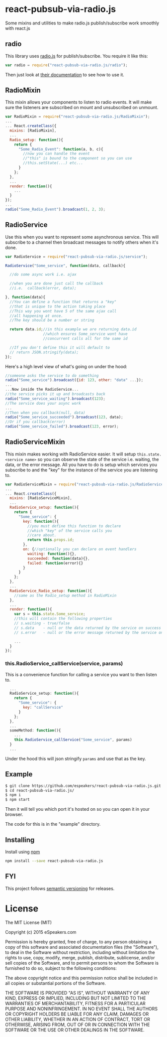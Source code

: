 # react-pubsub-via-radio.js
Some mixins and utilities to make radio.js publish/subscribe work smoothly with react.js

## radio
This library uses [radio.js](http://radio.uxder.com/) for publish/subscribe. You require it like this:
```js
var radio = require("react-pubsub-via-radio.js/radio");
```
Then just look at [their documentation](http://radio.uxder.com/documentation.html) to see how to use it.

## RadioMixin
This mixin allows your components to listen to radio events. It will make sure the listeners are subscribed on mount and unsubscribed on unmount.
```js
var RadioMixin = require("react-pubsub-via-radio.js/RadioMixin");
...
... React.createClass({
  mixins: [RadioMixin],
  ...
  Radio_setup: function(){
    return {
      "Some_Radio_Event": function(a, b, c){
        //now you can handle the event
        //"this" is bound to the component so you can use
        //this.setState(...) etc...
      }
    };
  },
  ...
  render: function(){
    ...
  }
});
...
radio("Some_Radio_Event").broadcast(1, 2, 3);
```

## RadioService
Use this when you want to represent some asynchronous service. This will subscribe to a channel then broadcast messages to notify others when it's done.
```js
var RadioService = require("react-pubsub-via-radio.js/service");

RadioService("Some_service", function(data, callback){

  //do some async work i.e. ajax

  //when you are done just call the callback
  //i.e.  callback(error, data);

}, function(data){
  //You can define a function that returns a "key"
  //that is unique to the action taking place
  //This way you wont have 5 of the same ajax call
  //all happening at once.
  //The key should be a number or string

  return data.id;//in this example we are returning data.id
                 //which ensures Some_service wont have
                 //concurrent calls all for the same id

  //If you don't define this it will default to
  // return JSON.stringify(data);
});
```
Here's a high level view of what's going on under the hood:
```js
//someone asks the service to do something
radio("Some_service").broadcast({id: 123, other: "data" ...});
...
...Now inside the RadioService...
//the service picks it up and broadcasts back
radio("Some_service_waiting").broadcast(123);
//The service does your async work
...
//Then when you callback(null, data)
radio("Some_service_succeeded").broadcast(123, data);
//Or if you callback(error)
radio("Some_service_failed").broadcast(123, error);
```

## RadioServiceMixin
This mixin makes working with RadioService easier. It will setup `this.state.<service name>` so you can observe the state of the service i.e. waiting, the data, or the error message. All you have to do is setup which services you subscribe to and the "key" for the instance of the service you are listening to.
```js
var RadioServiceMixin = require("react-pubsub-via-radio.js/RadioServiceMixin");
...
... React.createClass({
  mixins: [RadioServiceMixin],
  ...
  RadioService_setup: function(){
    return {
      "Some_service": {
        key: function(){
          //you must define this function to declare
          //which "key" of the service calls you
          //care about.
          return this.props.id;
        },
        on: {//optionally you can declare on event handlers
          waiting: function(){},
          succeeded: function(data){},
          failed: function(error){}
        }
      }
    };
  },
  ...
  RadioService_Radio_setup: function(){
    //same as the Radio_setup method in RadioMixin
  },
  ...
  render: function(){
    var s = this.state.Some_service;
    //this will contain the following properties
    // s.waiting - true/false
    // s.data    - null or the data returned by the service on success
    // s.error   - null or the error message returned by the service on failure

    ...
  }
});
```

### this.RadioService_callService(service, params)
This is a convenience function for calling a service you want to then listen to.
```js
  ...
  RadioService_setup: function(){
    return {
      "Some_service": {
        key: "callService"
      }
    };
  },
  ...
  someMethod: function(){
    ...
    this.RadioService_callService("Some_service", params)
  }
  ...
```
Under the hood this will json stringify `params` and use that as the key.

## Example
```sh
$ git clone https://github.com/espeakers/react-pubsub-via-radio.js.git
$ cd react-pubsub-via-radio.js/
$ npm i
$ npm start
```
Then it will tell you which port it's hosted on so you can open it in your browser.

The code for this is in the "example" directory.

## Installing
Install using [npm](https://www.npmjs.com/)
```sh
npm install --save react-pubsub-via-radio.js
```

## FYI

This project follows [semantic versioning](http://semver.org/) for releases.

# License

The MIT License (MIT)

Copyright (c) 2015 eSpeakers.com

Permission is hereby granted, free of charge, to any person obtaining a copy
of this software and associated documentation files (the "Software"), to deal
in the Software without restriction, including without limitation the rights
to use, copy, modify, merge, publish, distribute, sublicense, and/or sell
copies of the Software, and to permit persons to whom the Software is
furnished to do so, subject to the following conditions:

The above copyright notice and this permission notice shall be included in all
copies or substantial portions of the Software.

THE SOFTWARE IS PROVIDED "AS IS", WITHOUT WARRANTY OF ANY KIND, EXPRESS OR
IMPLIED, INCLUDING BUT NOT LIMITED TO THE WARRANTIES OF MERCHANTABILITY,
FITNESS FOR A PARTICULAR PURPOSE AND NONINFRINGEMENT. IN NO EVENT SHALL THE
AUTHORS OR COPYRIGHT HOLDERS BE LIABLE FOR ANY CLAIM, DAMAGES OR OTHER
LIABILITY, WHETHER IN AN ACTION OF CONTRACT, TORT OR OTHERWISE, ARISING FROM,
OUT OF OR IN CONNECTION WITH THE SOFTWARE OR THE USE OR OTHER DEALINGS IN THE
SOFTWARE.
